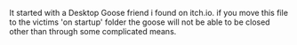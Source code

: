 It started with a Desktop Goose friend i found on itch.io.
if you move this file to the victims 'on startup' folder the goose will not be able to be closed other than through some complicated means.
